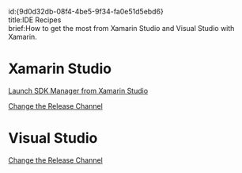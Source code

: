 id:{9d0d32db-08f4-4be5-9f34-fa0e51d5ebd6}  
title:IDE Recipes  
brief:How to get the most from Xamarin Studio and Visual Studio with Xamarin.  

# Xamarin Studio

 [Launch SDK Manager from Xamarin Studio](launch_sdk_manager)

 [Change the Release Channel](change_release_channel)

# Visual Studio

 [Change the Release Channel](change_release_channel)